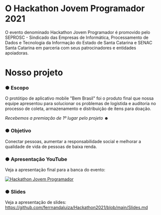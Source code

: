 # O Hackathon Jovem Programador 2021

O evento denominado Hackathon Jovem Programador é promovido pelo SEPROSC - Sindicado das Empresas de Informática, Processamento de Dados e Tecnologia da Informação do Estado de Santa Catarina e SENAC Santa Catarina em parceria com seus patrocinadores e entidades apoiadoras.


# Nosso projeto

### ● Escopo

O protótipo de aplicativo mobile "Bem Brasil" foi o produto final que nossa equipe apresentou para solucionar os problemas de logístida e auditoria no processo de coleta, armazenamento e distribuição de itens para doação.

*Recebemos a premiação de 1º lugar pelo projeto* ☻


### ● Objetivo

Conectar pessoas, aumentar a responsabilidade social e melhorar a qualidade de vida de pessoas de baixa renda.

### ● Apresentação YouTube

Veja a apresentação final para a banca do evento:

 [![Hackathon Jovem Programador](https://res.cloudinary.com/marcomontalbano/image/upload/v1643119099/video_to_markdown/images/youtube--bw7KQ1rp6yc-c05b58ac6eb4c4700831b2b3070cd403.jpg)](https://youtu.be/bw7KQ1rp6yc?t=5659 "Hackathon Jovem Programador")

### ● Slides

Veja a apresentação de slides: https://github.com/ferrnandaluiza/Hackathon2021/blob/main/Slides.md
